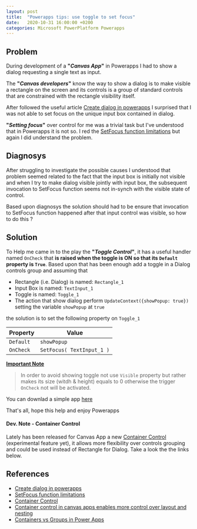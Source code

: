 ```yaml
---
layout: post
title:  "Powerapps tips: use toggle to set focus"
date:   2020-10-31 16:00:00 +0200
categories: Microsoft PowerPlatform Powerapps
---
```


## Problem

During development of a **"_Canvas App_"** in Powerapps I had to show a dialog requesting a single text as input.

The **"_Canvas developers_"** know the way to show a dialog is to make visible a rectangle on the screen and its controls is a group of standard controls that are constrained with the rectangle visibility itself.

After followed the useful article [Create dialog in powerapps] I surprised that I was not able to set focus on the unique input box contained in dialog.

**"_Setting focus_"** over control for me was a trivial task but I've understood that in Powerapps it is not so. I red the [SetFocus function limitations] but again I did understand the problem.

## Diagnosys

After struggling to investigate the possible causes I understood that problem seemed related to the fact that the input box is initially not visible and when I try to make dialog visible jointly with input box, the subsequent invocation to SetFocus function seems not in-synch with the visible state of control.

Based upon diagnosys the solution should had to be ensure that invocation to SetFocus function happened after that input control was visible, so how to do this ?

## Solution

To Help me came in to the play the **"_Toggle Control_"**, it has a useful handler named `OnCheck` that **is raised when the toggle is ON so that its `Default` property is `True`**.
Based upon that has been enough add a toggle in a Dialog controls group and assuming that
* Rectangle (i.e. Dialog) is named: `Rectangle_1`
* Input Box is named: `TextInput_1`
* Toggle is named: `Toggle_1`
* The action that show dialog perform `UpdateContext({showPopup: true})` setting the variable `showPopup` at `true`

the solution is to set the following property on `Toggle_1`

Property | Value
--- | ---
`Default` | `showPopup`|
`OnCheck` | `SetFocus( TextInput_1 )` |

**<u>Important Note</u>**
> In order to avoid showing toggle not use `Visible` property but rather makes its size (witdh & height) equals to 0 otherwise the trigger  `OnCheck` not will be activated.

You can downlad a simple app [here](/bsorrentino/raw/gh-pages/assets/setFocusTest.msapp)

That's all, hope this help and enjoy Powerapps

#### Dev. Note - Container Control

Lately has been released  for Canvas App a new [Container Control] (experimental feature yet), it allows more flexibility over controls grouping and could be used instead of Rectangle for Dialog. Take a look the the links below.

## References

* [Create dialog in powerapps]
* [SetFocus function limitations]
* [Container Control]
* [Container control in canvas apps enables more control over layout and nesting](https://powerapps.microsoft.com/en-us/blog/enhanced-group-experimental-control-with-layout-control-and-nesting/)
* [Containers vs Groups in Power Apps](https://sharepains.com/2020/04/30/container-vs-groups-in-power-apps/)

[Container Control]: https://docs.microsoft.com/en-us/powerapps/maker/canvas-apps/controls/control-container
[Create dialog in powerapps]: https://powerapps.microsoft.com/en-us/blog/creating-dialogs-in-powerapps/
[SetFocus function limitations]: https://docs.microsoft.com/en-us/powerapps/maker/canvas-apps/functions/function-setfocus#limitations
